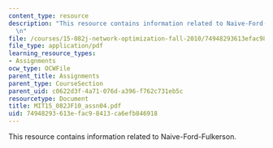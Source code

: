 ```yaml
---
content_type: resource
description: "This resource contains information related to Naive-Ford-Fulkerson.\r\
  \n"
file: /courses/15-082j-network-optimization-fall-2010/74948293613efac98413ca6efb846918_MIT15_082JF10_assn04.pdf
file_type: application/pdf
learning_resource_types:
- Assignments
ocw_type: OCWFile
parent_title: Assignments
parent_type: CourseSection
parent_uid: c0622d3f-4a71-076d-a396-f762c731eb5c
resourcetype: Document
title: MIT15_082JF10_assn04.pdf
uid: 74948293-613e-fac9-8413-ca6efb846918
---
```

This resource contains information related to Naive-Ford-Fulkerson.
